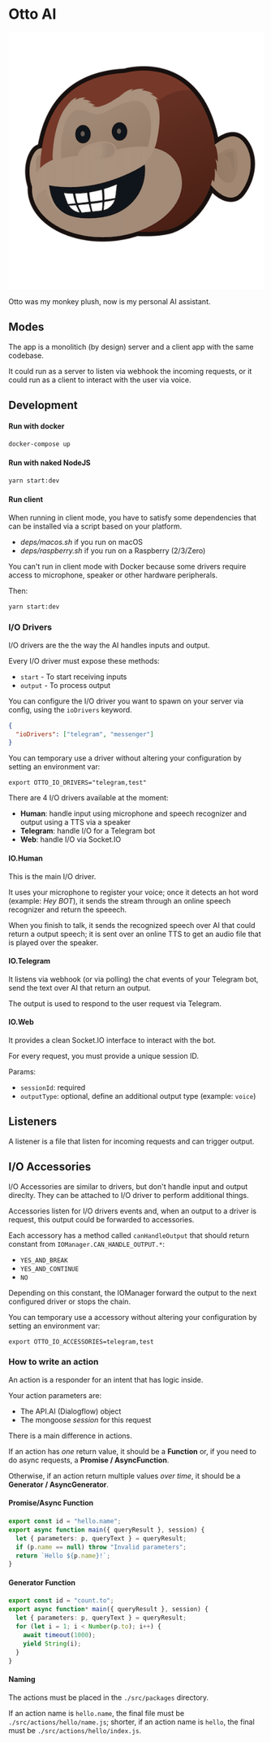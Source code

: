 # Otto AI

![Logo](image.png?raw=true "Logo")

Otto was my monkey plush, now is my personal AI assistant.

## Modes

The app is a monolitich (by design) server and a client app with the same codebase.

It could run as a server to listen via webhook the incoming requests,
or it could run as a client to interact with the user via voice.

## Development

#### Run with docker

```sh
docker-compose up
```

#### Run with naked NodeJS

```sh
yarn start:dev
```

#### Run client

When running in client mode, you have to satisfy some dependencies
that can be installed via a script based on your platform.

- _deps/macos.sh_ if you run on macOS
- _deps/raspberry.sh_ if you run on a Raspberry (2/3/Zero)

You can't run in client mode with Docker because some drivers require access
to microphone, speaker or other hardware peripherals.

Then:

```sh
yarn start:dev
```

### I/O Drivers

I/O drivers are the the way the AI handles inputs and output.

Every I/O driver must expose these methods:

- `start` - To start receiving inputs
- `output` - To process output

You can configure the I/O driver you want to spawn on your server via config,
using the `ioDrivers` keyword.

```json
{
  "ioDrivers": ["telegram", "messenger"]
}
```

You can temporary use a driver without altering your configuration by setting an environment var:

```
export OTTO_IO_DRIVERS="telegram,test"
```

There are 4 I/O drivers available at the moment:

- **Human**: handle input using microphone and speech recognizer and output using a TTS via a speaker
- **Telegram**: handle I/O for a Telegram bot
- **Web**: handle I/O via Socket.IO

#### IO.Human

This is the main I/O driver.

It uses your microphone to register your voice;
once it detects an hot word (example: _Hey BOT_),
it sends the stream through an online speech recognizer and return the speeech.

When you finish to talk, it sends the recognized speech over AI that could return
a output speech; it is sent over an online TTS to get an audio file that is played over the speaker.

#### IO.Telegram

It listens via webhook (or via polling) the chat events of your Telegram bot,
send the text over AI that return an output.

The output is used to respond to the user request via Telegram.

#### IO.Web

It provides a clean Socket.IO interface to interact with the bot.

For every request, you must provide a unique session ID.

Params:

- `sessionId`: required
- `outputType`: optional, define an additional output type (example: `voice`)

## Listeners

A listener is a file that listen for incoming requests and can trigger output.

## I/O Accessories

I/O Accessories are similar to drivers, but don't handle input and output direclty. They can be attached to I/O driver to perform additional things.

Accessories listen for I/O drivers events and, when an output to a driver is request, this output could be forwarded to accessories.

Each accessory has a method called `canHandleOutput` that should return constant from `IOManager.CAN_HANDLE_OUTPUT.*`:

- `YES_AND_BREAK`
- `YES_AND_CONTINUE`
- `NO`

Depending on this constant, the IOManager forward the output to the next configured driver or stops the chain.

You can temporary use a accessory without altering your configuration by setting an environment var:

```
export OTTO_IO_ACCESSORIES=telegram,test
```

### How to write an action

An action is a responder for an intent that has logic inside.

Your action parameters are:

- The API.AI (Dialogflow) object
- The mongoose _session_ for this request

There is a main difference in actions.

If an action has _one_ return value, it should be a **Function** or,
if you need to do async requests, a **Promise / AsyncFunction**.

Otherwise, if an action return multiple values _over time_, it should be a **Generator / AsyncGenerator**.

#### Promise/Async Function

```ts
export const id = "hello.name";
export async function main({ queryResult }, session) {
  let { parameters: p, queryText } = queryResult;
  if (p.name == null) throw "Invalid parameters";
  return `Hello ${p.name}!`;
}
```

#### Generator Function

```ts
export const id = "count.to";
export async function* main({ queryResult }, session) {
  let { parameters: p, queryText } = queryResult;
  for (let i = 1; i < Number(p.to); i++) {
    await timeout(1000);
    yield String(i);
  }
}
```

#### Naming

The actions must be placed in the `./src/packages` directory.

If an action name is `hello.name`, the final file must be `./src/actions/hello/name.js`;
shorter, if an action name is `hello`, the final must be `./src/actions/hello/index.js`.
